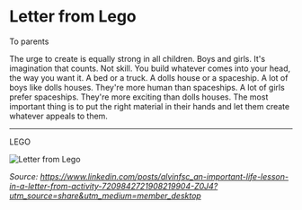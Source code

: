 # Letter from Lego

To parents

The urge to create is equally strong in all children. Boys and girls.
It's imagination that counts. Not skill. You build whatever comes into your
head, the way you want it. A bed or a truck. A dolls house or a spaceship.
A lot of boys like dolls houses. They're more human than spaceships.
A lot of girls prefer spaceships. They're more exciting than dolls houses.
The most important thing is to put the right material in their hands and let
them create whatever appeals to them.

---

LEGO

<img src="%ROOT%/images/letter-from-lego.jpeg" title="Letter from Lego" />

_Source: https://www.linkedin.com/posts/alvinfsc_an-important-life-lesson-in-a-letter-from-activity-7209842721908219904-Z0J4?utm_source=share&utm_medium=member_desktop_
